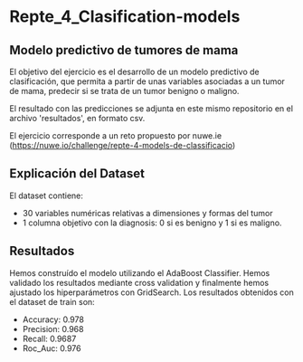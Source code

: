 # Repte_4_Clasification-models

## Modelo predictivo de tumores de mama

El objetivo del ejercicio es el desarrollo de un modelo predictivo de clasificación, que permita a partir de unas variables asociadas a un tumor de mama, predecir si se trata de un tumor benigno o maligno.

El resultado con las predicciones se adjunta en este mismo repositorio en el archivo 'resultados', en formato csv.

El ejercicio corresponde a un reto propuesto por nuwe.ie (https://nuwe.io/challenge/repte-4-models-de-classificacio)

## Explicación del Dataset

El dataset contiene:
- 30 variables numéricas relativas a dimensiones y formas del tumor
- 1 columna objetivo con la diagnosis: 0 si es benigno y 1 si es maligno.

## Resultados

Hemos construído el modelo utilizando el AdaBoost Classifier. Hemos validado los resultados mediante cross validation y finalmente hemos ajustado los hiperparámetros con GridSearch. Los resultados obtenidos con el dataset de train son:
- Accuracy: 0.978
- Precision: 0.968
- Recall: 0.9687
- Roc_Auc: 0.976

